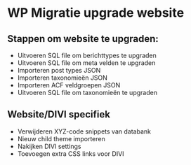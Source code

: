 # WP Migratie upgrade website

## Stappen om website te upgraden:

- Uitvoeren SQL file om berichttypes te upgraden
- Uitvoeren SQL file om meta velden te upgraden
- Importeren post types JSON
- Importeren taxonomieën JSON
- Importeren ACF veldgroepen JSON
- Uitvoeren SQL file om taxonomieën te upgraden

## Website/DIVI specifiek

- Verwijderen XYZ-code snippets van databank
- Nieuw child theme importeren
- Nakijken DIVI settings
- Toevoegen extra CSS links voor DIVI
